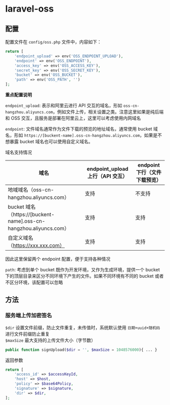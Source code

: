 # laravel-oss


## 配置
配置文件在 `config/oss.php` 文件中，内容如下：

```php
return [
    'endpoint_upload' => env('OSS_ENDPOINT_UPLOAD'),
    'endpoint' => env('OSS_ENDPOINT'),
    'access_key' => env('OSS_ACCESS_KEY'),
    'secret_key' => env('OSS_SECRET_KEY'),
    'bucket' => env('OSS_BUCKET'),
    'path' => env('OSS_PATH', '')
];

```
**重点配置说明**

`endpoint_upload`: 表示和阿里云进行 API 交互的域名，形如 `oss-cn-hangzhou.aliyuncs.com`，例如文件上传，相关设置之类。注意这里如果是纯后端和 OSS 交互，且服务是部署在阿里云上，这里可以考虑使用内网域名  

`endpoint`: 文件域名通常作为文件下载的预览的地址域名，通常使用 bucket 域名，形如 `https://[buckent-name].oss-cn-hangzhou.aliyuncs.com`，如果是不想暴露 bucket 域名也可以使用自定义域名。

域名支持情况

| 域名                                                              | endpoint_upload 上行（API 交互） | endpoint 下行（文件下载预览） | 
|-----------------------------------------------------------------|----------------------------|---------------------|
| 地域域名（oss-cn-hangzhou.aliyuncs.com）                              | 支持                         | 不支持 |                 
| bucket 域名（https://[buckent-name].oss-cn-hangzhou.aliyuncs.com）  | 支持                         | 支持                  |
| 自定义域名（https://xxx.xxx.com）                                      | 支持                         | 支持                  | 

因此这里保留两个 endpoint 配置，便于支持各种情况

`path`: 考虑到单个 bucket 既作为开发环境，又作为生成环境，提供一个 bucket 下的顶层目录来区分不同环境下产生的文件。如果不同环境有不同的 bucket 或者不区分环境，该配置可以忽略 

## 方法

### 服务端上传加密签名
`$dir` 设置文件前缀，防止文件重复，未传值时，系统默认使用 `日期+uuid+随机码` 进行文件前缀防止重复  
`$maxSize` 最大支持的上传文件大小（字节数）
```php
public function signUpload($dir = '', $maxSize = 1048576000){ ... }
```
返回参数
```php
return [
    'access_id' => $accessKeyId,
    'host' => $host,
    'policy' => $base64Policy,
    'signature' => $signature,
    'dir' => $dir,
];
```
